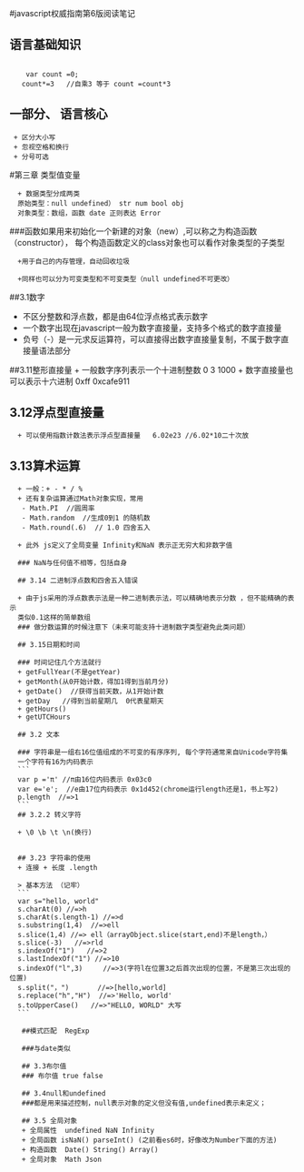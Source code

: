 #javascript权威指南第6版阅读笔记
	  
## 语言基础知识
	  
```只发现一个不熟悉的
	  
	var count =0;
   count*=3   //自乘3 等于 count =count*3
```
## 一部分、 语言核心
	 + 区分大小写
	 + 忽视空格和换行
	 + 分号可选
	 
#第三章 类型值变量
	 
	  + 数据类型分成两类
	  原始类型：null undefined） str num bool obj
	  对象类型：数组，函数 date 正则表达 Error 
	  
###函数如果用来初始化一个新建的对象（new）,可以称之为构造函数（constructor），
	  每个构造函数定义的class对象也可以看作对象类型的子类型
	  
	  +用于自己的内存管理，自动回收垃圾
	  
	  +同样也可以分为可变类型和不可变类型（null undefined不可更改）
	  
##3.1数字
	  
+ 不区分整数和浮点数，都是由64位浮点格式表示数字
+ 一个数字出现在javascript一般为数字直接量，支持多个格式的数字直接量
+  负号（-）是一元求反运算符，可以直接得出数字直接量复制，不属于数字直接量语法部分
	  
##3.11整形直接量
	  + 一般数字序列表示一个十进制整数  0 3 1000
	  + 数字直接量也可以表示十六进制 0xff 0xcafe911
	  
## 3.12浮点型直接量
	  
	  + 可以使用指数计数法表示浮点型直接量   6.02e23 //6.02*10二十次放
	  
## 3.13算术运算
	  
	  
	  + 一般：+ - * / %
	  + 还有复杂运算通过Math对象实现，常用
	   - Math.PI  //圆周率
	   - Math.random  //生成0到1 的随机数
	   - Math.round(.6)  // 1.0 四舍五入
	   
	  + 此外 js定义了全局变量 Infinity和NaN 表示正无穷大和非数字值
	  
	  ### NaN与任何值不相等，包括自身
	  
	  ## 3.14 二进制浮点数和四舍五入错误
	  
	  + 由于js采用的浮点数表示法是一种二进制表示法，可以精确地表示分数 ，但不能精确的表示
	  类似0.1这样的简单数组
	  ### 做分数运算的时候注意下（未来可能支持十进制数字类型避免此类问题）
	  
	  ## 3.15日期和时间
	  
	  ### 时间记住几个方法就行 
	  + getFullYear(不是getYear)
	  + getMonth(从0开始计数，得加1得到当前月分)
	  + getDate()  //获得当前天数，从1开始计数
	  + getDay   //得到当前星期几  0代表星期天
	  + getHours()
	  + getUTCHours
	  
	  ## 3.2 文本
	  
	  ### 字符串是一组右16位值组成的不可变的有序序列, 每个字符通常来自Unicode字符集
	  一个字符有16为内码表示
	  ```
	  var p ='π' //π由16位内码表示 0x03c0
	  var e='e';  //e由17位内码表示 0x1d452(chrome运行length还是1，书上写2)
	  p.length  //=>1
	  ```
      ## 3.2.2 转义字符	

      + \0 \b \t \n(换行)
	  
	  
	  ## 3.23 字符串的使用
	  + 连接 + 长度 .length
	  
	  > 基本方法 （记牢）
	  ```
	  var s="hello, world"
	  s.charAt(0) //=>h
      s.charAt(s.length-1) //=>d
	  s.substring(1,4)  //=>ell
	  s.slice(1,4) //=> ell（arrayObject.slice(start,end)不是length，）
	  s.slice(-3)   //=>rld
	  s.indexOf("1")   //=>2
	  s.lastIndexOf("1") //=>10
	  s.indexOf("l",3)     //=>3(字符l在位置3之后首次出现的位置，不是第三次出现的位置)
	  s.split("，")       //=>[hello,world]
	  s.replace("h","H")  //=>'Hello, world'
	  s.toUpperCase()   //=>"HELLO, WORLD" 大写 
      ```	  
	  
	   ##模式匹配  RegExp
	   
	   ###与date类似
	   
	   ## 3.3布尔值
	   ### 布尔值 true false
	   
	   ## 3.4null和undefined
	   ###都是用来描述控制，null表示对象的定义但没有值,undefined表示未定义；
	   
	   ## 3.5 全局对象
	   + 全局属性  undefined NaN Infinity 
	   + 全局函数 isNaN() parseInt() (之前看es6时，好像改为Number下面的方法)
	   + 构造函数  Date() String() Array()
	   + 全局对象  Math Json
	   
	   
	   
	   
	 

	   
	  
	  
	  
	  
	  
	  
	  
	  